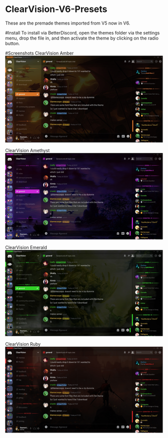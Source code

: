 # ClearVision-V6-Presets
These are the premade themes imported from V5 now in V6.

#Install
To install via BetterDiscord, open the themes folder via the settings menu, drop the file in, and then activate the theme by clicking on the radio button.

#Screenshots
ClearVision Amber
![Alt text](/Screenshots/Amber.jpg?raw=true, "Amber")

ClearVision Amethyst
![Alt text](/Screenshots/Amethyst.jpg?raw=true, "Amethyst")

ClearVision Emerald
![Alt text](/Screenshots/Emerald.jpg?raw=true, "Emerald")

ClearVision Ruby
![Alt text](/Screenshots/Ruby.jpg?raw=true, "Ruby")
 
